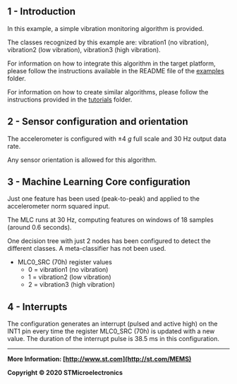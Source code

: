 ## 1 - Introduction

In this example, a simple vibration monitoring algorithm is provided.

The classes recognized by this example are: vibration1 (no vibration), vibration2 (low vibration), vibration3 (high vibration).

For information on how to integrate this algorithm in the target platform, please follow the instructions available in the README file of the [examples](../../) folder.

For information on how to create similar algorithms, please follow the instructions provided in the [tutorials](../../../tutorials) folder.

## 2 - Sensor configuration and orientation

The accelerometer is configured with ±4 *g* full scale and 30 Hz output data rate.

Any sensor orientation is allowed for this algorithm.


## 3 - Machine Learning Core configuration

Just one feature has been used (peak-to-peak) and applied to the accelerometer norm squared input.

The MLC runs at 30 Hz, computing features on windows of 18 samples (around 0.6 seconds).

One decision tree with just 2 nodes has been configured to detect the different classes.
A meta-classifier has not been used.

- MLC0_SRC (70h) register values
  - 0 = vibration1 (no vibration)
  - 1 = vibration2 (low vibration)
  - 2 = vibration3 (high vibration)


## 4 - Interrupts

The configuration generates an interrupt (pulsed and active high) on the INT1 pin every time the register MLC0_SRC (70h) is updated with a new value. The duration of the interrupt pulse is 38.5 ms in this configuration.

------

**More Information: [http://www.st.com](http://st.com/MEMS)**

**Copyright © 2020 STMicroelectronics**